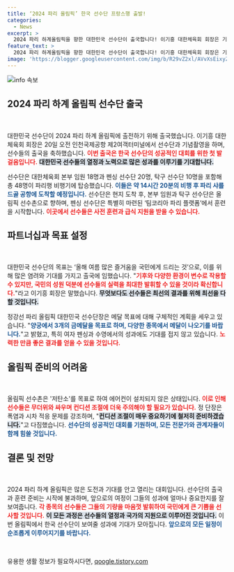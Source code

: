 ```yaml
---
title: ‘2024 파리 올림픽’ 한국 선수단 프랑스행 출발!
categories:
  - News
excerpt: >
  2024 파리 하계올림픽을 향한 대한민국 선수단이 출국합니다! 이기흥 대한체육회 회장은 기대와 염려 속에서도 국민의 응원을 강조하며 성공적인 경기를 다짐했습니다. 메달 목표는 양궁 3개 등 다양한 종목에서 가능합니다. 파리의 무더위와 시차 적응이 변수로 떠오른 가운데 선수들이 보여줄 경기에 관심이 집중됩니다!
feature_text: >
  2024 파리 하계올림픽을 향한 대한민국 선수단이 출국합니다! 이기흥 대한체육회 회장은 기대와 염려 속에서도 국민의 응원을 강조하며 성공적인 경기를 다짐했습니다. 메달 목표는 양궁 3개 등 다양한 종목에서 가능합니다. 파리의 무더위와 시차 적응이 변수로 떠오른 가운데 선수들이 보여줄 경기에 관심이 집중됩니다!
image: 'https://blogger.googleusercontent.com/img/b/R29vZ2xl/AVvXsEixyZcFfHzMRdzZMjFBmAUKJYCLCGyLL1o632UiGVXcaFdKo_bkvkuCioo0uUKlGfBVcT3P84aROyZIXSBEx3Aw5nCQ3pTgDom1WDC4m8eifvWiAmWEEVb4x6G_l8C0QH225ldMjyaFvpxGEBGNO37VmDTDMHGhJPq73UglMfDca1-0aw/s1600/blogspot.png'
---
```


<p><img src="https://blogger.googleusercontent.com/img/b/R29vZ2xl/AVvXsEixyZcFfHzMRdzZMjFBmAUKJYCLCGyLL1o632UiGVXcaFdKo_bkvkuCioo0uUKlGfBVcT3P84aROyZIXSBEx3Aw5nCQ3pTgDom1WDC4m8eifvWiAmWEEVb4x6G_l8C0QH225ldMjyaFvpxGEBGNO37VmDTDMHGhJPq73UglMfDca1-0aw/s1600/blogspot.png" alt="info 속보" /></p>

<h2 data-ke-size="size26">2024 파리 하계 올림픽 선수단 출국</h2>

<p data-ke-size="size16">&nbsp;</p>

<p>대한민국 선수단이 2024 파리 하계 올림픽에 출전하기 위해 출국했습니다. 이기흥 대한체육회 회장은 20일 오전 인천국제공항 제2여객터미널에서 선수단과 기념촬영을 하며, 선수들의 출국을 축하했습니다. <b><span style="color: #ee2323;">이번 출국은 한국 선수단의 성공적인 대회를 위한 첫 발걸음입니다.</span></b> <b><span style="background-color: #21538527;">대한민국 선수들의 열정과 노력으로 많은 성과를 이루기를 기대합니다.</span></b> </p>

<p>선수단은 대한체육회 본부 임원 18명과 펜싱 선수단 20명, 탁구 선수단 10명을 포함해 총 48명이 파리행 비행기에 탑승했습니다. <b><span style="color: #1a5490;">이들은 약 14시간 20분의 비행 후 파리 샤를 드골 공항에 도착할 예정입니다.</span></b> 선수단은 현지 도착 후, 본부 임원과 탁구 선수단은 올림픽 선수촌으로 향하며, 펜싱 선수단은 특별히 마련된 ‘팀코리아 파리 플랫폼’에서 훈련을 시작합니다. <b><span style="color: #ee2323;"> 이곳에서 선수들은 사전 훈련과 급식 지원을 받을 수 있습니다.</span></b></p>

<h2 data-ke-size="size26">파트너십과 목표 설정</h2>

<p data-ke-size="size16">&nbsp;</p>

<p>대한민국 선수단의 목표는 ‘올해 여름 많은 즐거움을 국민에게 드리는 것’으로, 이를 위해 많은 염려와 기대를 가지고 출국에 임했습니다. "<b><span style="color: #ee2323;">기후와 다양한 환경이 변수로 작용할 수 있지만, 국민의 성원 덕분에 선수들의 실력을 최대한 발휘할 수 있을 것이라 확신합니다.</span></b>"라고 이기흥 회장은 말했습니다. <b><span style="background-color: #21538527;">무엇보다도 선수들은 최선의 결과를 위해 최선을 다할 것입니다.</span></b></p>

<p>정강선 파리 올림픽 대한민국 선수단장은 메달 목표에 대해 구체적인 계획을 세우고 있습니다. "<b><span style="color: #1a5490;">양궁에서 3개의 금메달을 목표로 하며, 다양한 종목에서 메달이 나오기를 바랍니다.</span></b>"고 밝혔고, 특히 여자 펜싱과 수영에서의 성과에도 기대를 접지 않고 있습니다. <b><span style="color: #ee2323;">노력한 만큼 좋은 결과를 얻을 수 있을 것입니다.</span></b></p>

<h2 data-ke-size="size26">올림픽 준비의 어려움</h2>

<p data-ke-size="size16">&nbsp;</p>

<p>올림픽 선수촌은 '저탄소'를 목표로 하여 에어컨이 설치되지 않은 상태입니다. <b><span style="color: #ee2323;">이로 인해 선수들은 무더위와 싸우며 컨디션 조절에 더욱 주의해야 할 필요가 있습니다.</span></b> 정 단장은 폭염과 시차 적응 문제를 강조하며, "<b><span style="background-color: #21538527;">컨디션 조절이 매우 중요하기에 철저히 준비하겠습니다.</span></b>"고 다짐했습니다. <b><span style="color: #1a5490;">선수단의 성공적인 대회를 기원하며, 모든 전문가와 관계자들이 함께 힘쓸 것입니다.</span></b></p>

<h2 data-ke-size="size26">결론 및 전망</h2>

<p data-ke-size="size16">&nbsp;</p>

<p>2024 파리 하계 올림픽은 많은 도전과 기대를 안고 열리는 대회입니다. 선수단의 출국과 훈련 준비는 시작에 불과하며, 앞으로의 여정이 그들의 성과에 얼마나 중요한지를 잘 보여줍니다. <b><span style="color: #ee2323;">각 종목의 선수들은 그들의 기량을 마음껏 발휘하여 국민에게 큰 기쁨을 선사할 것입니다.</span></b> <b><span style="background-color: #21538527;">이 모든 과정은 선수들의 열정과 국가의 지원으로 이루어진 것입니다.</span></b> 이번 올림픽에서 한국 선수단이 보여줄 성과에 기대가 모아집니다. <b><span style="color: #1a5490;">앞으로의 모든 일정이 순조롭게 이루어지기를 바랍니다.</span></b></p>

<p data-ke-size="size16">&nbsp;</p>
유용한 생활 정보가 필요하시다면, <a href="https://qoogle.tistory.com" rel="dofollow">qoogle.tistory.com</a>


